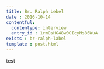 ```yaml
---
title: Br. Ralph Lebel 
date : 2016-10-14
contentful:
  contentype: interview
  entry_id : 1rmOsHG48w0OIcyMs86WuA 
exists : br-ralph-label 
template : post.html 
--- 
```

test

